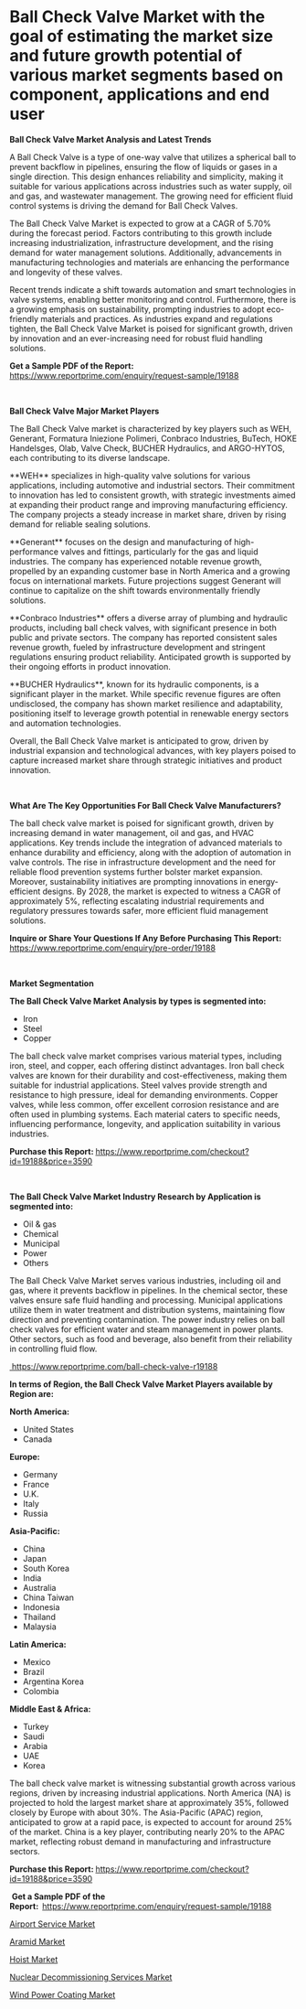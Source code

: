 <p><h1>Ball Check Valve Market with the goal of estimating the market size and future growth potential of various market segments based on component, applications and end user</h1></p><p><strong>Ball Check Valve Market Analysis and Latest Trends</strong></p>
<p><p>A Ball Check Valve is a type of one-way valve that utilizes a spherical ball to prevent backflow in pipelines, ensuring the flow of liquids or gases in a single direction. This design enhances reliability and simplicity, making it suitable for various applications across industries such as water supply, oil and gas, and wastewater management. The growing need for efficient fluid control systems is driving the demand for Ball Check Valves.</p><p>The Ball Check Valve Market is expected to grow at a CAGR of 5.70% during the forecast period. Factors contributing to this growth include increasing industrialization, infrastructure development, and the rising demand for water management solutions. Additionally, advancements in manufacturing technologies and materials are enhancing the performance and longevity of these valves.</p><p>Recent trends indicate a shift towards automation and smart technologies in valve systems, enabling better monitoring and control. Furthermore, there is a growing emphasis on sustainability, prompting industries to adopt eco-friendly materials and practices. As industries expand and regulations tighten, the Ball Check Valve Market is poised for significant growth, driven by innovation and an ever-increasing need for robust fluid handling solutions.</p></p>
<p><strong>Get a Sample PDF of the Report:&nbsp;</strong> <a href="https://www.reportprime.com/enquiry/request-sample/19188?utm_campaign=1836&utm_medium=2&utm_source=Github&utm_content=ia&utm_term=22112024&utm_id=ball-check-valve">https://www.reportprime.com/enquiry/request-sample/19188</a></p>
<p>&nbsp;</p>
<p><strong>Ball Check Valve Major Market Players</strong></p>
<p><p>The Ball Check Valve market is characterized by key players such as WEH, Generant, Formatura Iniezione Polimeri, Conbraco Industries, BuTech, HOKE Handelsges, Olab, Valve Check, BUCHER Hydraulics, and ARGO-HYTOS, each contributing to its diverse landscape.</p><p>**WEH** specializes in high-quality valve solutions for various applications, including automotive and industrial sectors. Their commitment to innovation has led to consistent growth, with strategic investments aimed at expanding their product range and improving manufacturing efficiency. The company projects a steady increase in market share, driven by rising demand for reliable sealing solutions.</p><p>**Generant** focuses on the design and manufacturing of high-performance valves and fittings, particularly for the gas and liquid industries. The company has experienced notable revenue growth, propelled by an expanding customer base in North America and a growing focus on international markets. Future projections suggest Generant will continue to capitalize on the shift towards environmentally friendly solutions.</p><p>**Conbraco Industries** offers a diverse array of plumbing and hydraulic products, including ball check valves, with significant presence in both public and private sectors. The company has reported consistent sales revenue growth, fueled by infrastructure development and stringent regulations ensuring product reliability. Anticipated growth is supported by their ongoing efforts in product innovation.</p><p>**BUCHER Hydraulics**, known for its hydraulic components, is a significant player in the market. While specific revenue figures are often undisclosed, the company has shown market resilience and adaptability, positioning itself to leverage growth potential in renewable energy sectors and automation technologies.</p><p>Overall, the Ball Check Valve market is anticipated to grow, driven by industrial expansion and technological advances, with key players poised to capture increased market share through strategic initiatives and product innovation.</p></p>
<p>&nbsp;</p>
<p><strong>What Are The Key Opportunities For Ball Check Valve Manufacturers?</strong></p>
<p><p>The ball check valve market is poised for significant growth, driven by increasing demand in water management, oil and gas, and HVAC applications. Key trends include the integration of advanced materials to enhance durability and efficiency, along with the adoption of automation in valve controls. The rise in infrastructure development and the need for reliable flood prevention systems further bolster market expansion. Moreover, sustainability initiatives are prompting innovations in energy-efficient designs. By 2028, the market is expected to witness a CAGR of approximately 5%, reflecting escalating industrial requirements and regulatory pressures towards safer, more efficient fluid management solutions.</p></p>
<p><strong>Inquire or Share Your Questions If Any Before Purchasing This Report:</strong> <a href="https://www.reportprime.com/enquiry/pre-order/19188?utm_campaign=1836&utm_medium=2&utm_source=Github&utm_content=ia&utm_term=22112024&utm_id=ball-check-valve">https://www.reportprime.com/enquiry/pre-order/19188</a></p>
<p>&nbsp;</p>
<p><strong>Market Segmentation</strong></p>
<p><strong>The Ball Check Valve Market Analysis by types is segmented into:</strong></p>
<p><ul><li>Iron</li><li>Steel</li><li>Copper</li></ul></p>
<p><p>The ball check valve market comprises various material types, including iron, steel, and copper, each offering distinct advantages. Iron ball check valves are known for their durability and cost-effectiveness, making them suitable for industrial applications. Steel valves provide strength and resistance to high pressure, ideal for demanding environments. Copper valves, while less common, offer excellent corrosion resistance and are often used in plumbing systems. Each material caters to specific needs, influencing performance, longevity, and application suitability in various industries.</p></p>
<p><strong>Purchase this Report:&nbsp;</strong><a href="https://www.reportprime.com/checkout?id=19188&price=3590&utm_campaign=1836&utm_medium=2&utm_source=Github&utm_content=ia&utm_term=22112024&utm_id=ball-check-valve">https://www.reportprime.com/checkout?id=19188&price=3590</a></p>
<p>&nbsp;</p>
<p><strong>The Ball Check Valve Market Industry Research by Application is segmented into:</strong></p>
<p><ul><li>Oil & gas</li><li>Chemical</li><li>Municipal</li><li>Power</li><li>Others</li></ul></p>
<p><p>The Ball Check Valve Market serves various industries, including oil and gas, where it prevents backflow in pipelines. In the chemical sector, these valves ensure safe fluid handling and processing. Municipal applications utilize them in water treatment and distribution systems, maintaining flow direction and preventing contamination. The power industry relies on ball check valves for efficient water and steam management in power plants. Other sectors, such as food and beverage, also benefit from their reliability in controlling fluid flow.</p></p>
<p><a href="https://www.reportprime.com/ball-check-valve-r19188?utm_campaign=1836&utm_medium=2&utm_source=Github&utm_content=ia&utm_term=22112024&utm_id=ball-check-valve">&nbsp;https://www.reportprime.com/ball-check-valve-r19188</a></p>
<p><strong>In terms of Region, the Ball Check Valve Market Players available by Region are:</strong></p>
<p>
    <p> <strong> North America: </strong>
        <ul>
            <li>United States</li>
            <li>Canada</li>
        </ul>
        </p> 
    <p> <strong> Europe: </strong>
        <ul>
            <li>Germany</li>
            <li>France</li>
            <li>U.K.</li>
            <li>Italy</li>
            <li>Russia</li>
        </ul>
        </p> 
    <p> <strong> Asia-Pacific: </strong>
        <ul>
            <li>China</li>
            <li>Japan</li>
            <li>South Korea</li>
            <li>India</li>
            <li>Australia</li>
            <li>China Taiwan</li>
            <li>Indonesia</li>
            <li>Thailand</li>
            <li>Malaysia</li>
        </ul>
        </p> 
    <p> <strong> Latin America: </strong>
        <ul>
            <li>Mexico</li>
            <li>Brazil</li>
            <li>Argentina Korea</li>
            <li>Colombia</li>
        </ul>
        </p> 
    <p> <strong> Middle East & Africa: </strong>
        <ul>
            <li>Turkey</li>
            <li>Saudi</li>
            <li>Arabia</li>
            <li>UAE</li>
            <li>Korea</li>
        </ul>
    </p>
    </p>
<p><p>The ball check valve market is witnessing substantial growth across various regions, driven by increasing industrial applications. North America (NA) is projected to hold the largest market share at approximately 35%, followed closely by Europe with about 30%. The Asia-Pacific (APAC) region, anticipated to grow at a rapid pace, is expected to account for around 25% of the market. China is a key player, contributing nearly 20% to the APAC market, reflecting robust demand in manufacturing and infrastructure sectors.</p></p>
<p><strong>Purchase this Report: </strong><a href="https://www.reportprime.com/checkout?id=19188&price=3590&utm_campaign=1836&utm_medium=2&utm_source=Github&utm_content=ia&utm_term=22112024&utm_id=ball-check-valve">https://www.reportprime.com/checkout?id=19188&price=3590</a></p>
<p>&nbsp;<strong>Get a Sample PDF of the Report:&nbsp;&nbsp;</strong><a href="https://www.reportprime.com/enquiry/request-sample/19188?utm_campaign=1836&utm_medium=2&utm_source=Github&utm_content=ia&utm_term=22112024&utm_id=ball-check-valve">https://www.reportprime.com/enquiry/request-sample/19188</a></p>
<p><strong></strong></p>
<p><p><a href="https://issuu.com/reportprime-2/docs/airport-service-market-size-2030.pp_7041e2c9b93887?utm_campaign=1836&utm_medium=2&utm_source=Github&utm_content=ia&utm_term=22112024&utm_id=ball-check-valve">Airport Service Market</a></p><p><a href="https://www.linkedin.com/pulse/aramid-market-analysis-forecast-13-cagr-detailed-evaluation-mkrle?utm_campaign=1836&utm_medium=2&utm_source=Github&utm_content=ia&utm_term=22112024&utm_id=ball-check-valve">Aramid Market</a></p><p><a href="https://www.linkedin.com/pulse/future-revenue-growth-hoist-market-projected-46-cagr-from-hrwbe?utm_campaign=1836&utm_medium=2&utm_source=Github&utm_content=ia&utm_term=22112024&utm_id=ball-check-valve">Hoist Market</a></p><p><a href="https://issuu.com/reportprime-2/docs/nuclear-decommissioning-services-ma_04179b182a8b61?utm_campaign=1836&utm_medium=2&utm_source=Github&utm_content=ia&utm_term=22112024&utm_id=ball-check-valve">Nuclear Decommissioning Services Market</a></p><p><a href="https://www.linkedin.com/pulse/comprehensive-wind-power-coating-market-report-360-degree-0nywe?utm_campaign=1836&utm_medium=2&utm_source=Github&utm_content=ia&utm_term=22112024&utm_id=ball-check-valve">Wind Power Coating Market</a></p></p>